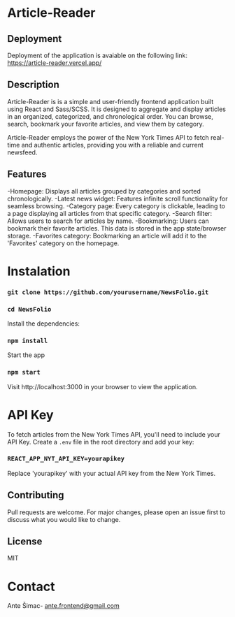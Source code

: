 # Article-Reader

## Deployment

Deployment of the application is avaiable on the following link: https://article-reader.vercel.app/

## Description

Article-Reader is is a simple and user-friendly frontend application built using React and Sass/SCSS. It is designed to aggregate and display articles in an organized, categorized, and chronological order. You can browse, search, bookmark your favorite articles, and view them by category.

Article-Reader employs the power of the New York Times API to fetch real-time and authentic articles, providing you with a reliable and current newsfeed.

## Features

-Homepage: Displays all articles grouped by categories and sorted chronologically.
-Latest news widget: Features infinite scroll functionality for seamless browsing.
-Category page: Every category is clickable, leading to a page displaying all articles from that specific category.
-Search filter: Allows users to search for articles by name.
-Bookmarking: Users can bookmark their favorite articles. This data is stored in the app state/browser storage.
-Favorites category: Bookmarking an article will add it to the 'Favorites' category on the homepage.

# Instalation

### `git clone https://github.com/yourusername/NewsFolio.git`

### `cd NewsFolio`

Install the dependencies:

### `npm install`

Start the app

### `npm start`

Visit http://localhost:3000 in your browser to view the application.

# API Key

To fetch articles from the New York Times API, you'll need to include your API Key. Create a `.env` file in the root directory and add your key:

### `REACT_APP_NYT_API_KEY=yourapikey`

Replace 'yourapikey' with your actual API key from the New York Times.

## Contributing

Pull requests are welcome. For major changes, please open an issue first to discuss what you would like to change.

## License

MIT

# Contact

Ante Šimac- ante.frontend@gmail.com
